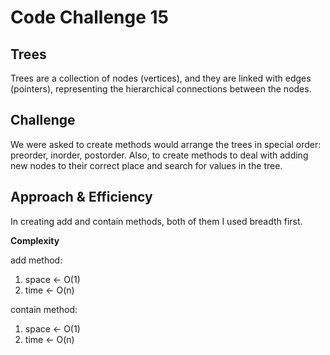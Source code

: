 # Code Challenge 15

## Trees
<!-- Short summary or background information -->
Trees are a collection of nodes (vertices), and they are linked with edges (pointers), representing the hierarchical connections between the nodes.

## Challenge
<!-- Description of the challenge -->
We were asked to create methods would arrange the trees in special order: preorder, inorder, postorder.
Also, to create methods to deal with adding new nodes to their correct place and search for values in the tree.

## Approach & Efficiency
<!-- What approach did you take? Why? What is the Big O space/time for this approach? -->
In creating add and contain methods, both of them I used breadth first.

**Complexity**

add method:
1. space <- O(1)
2. time <- O(n)

contain method:
1. space <- O(1)
2. time <- O(n)
